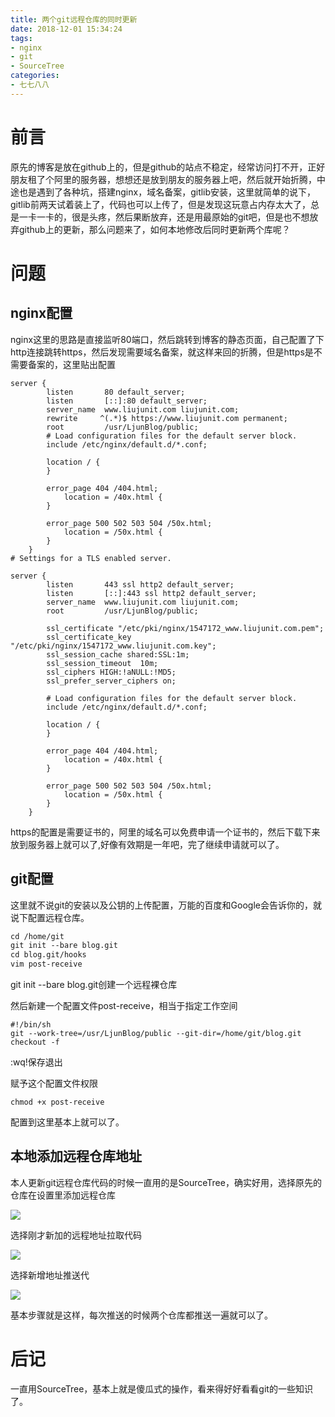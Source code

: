 ```yaml
---
title: 两个git远程仓库的同时更新
date: 2018-12-01 15:34:24
tags: 
- nginx
- git
- SourceTree
categories: 
- 七七八八
---
```


# 前言

原先的博客是放在github上的，但是github的站点不稳定，经常访问打不开，正好朋友租了个阿里的服务器，想想还是放到朋友的服务器上吧，然后就开始折腾，中途也是遇到了各种坑，搭建nginx，域名备案，gitlib安装，这里就简单的说下，gitlib前两天试着装上了，代码也可以上传了，但是发现这玩意占内存太大了，总是一卡一卡的，很是头疼，然后果断放弃，还是用最原始的git吧，但是也不想放弃github上的更新，那么问题来了，如何本地修改后同时更新两个库呢？

# 问题

## nginx配置

nginx这里的思路是直接监听80端口，然后跳转到博客的静态页面，自己配置了下http连接跳转https，然后发现需要域名备案，就这样来回的折腾，但是https是不需要备案的，这里贴出配置

```
server {
        listen       80 default_server;
        listen       [::]:80 default_server;
        server_name  www.liujunit.com liujunit.com;
        rewrite     ^(.*)$ https://www.liujunit.com permanent;
        root         /usr/LjunBlog/public;
        # Load configuration files for the default server block.
        include /etc/nginx/default.d/*.conf;

        location / {
        }

        error_page 404 /404.html;
            location = /40x.html {
        }

        error_page 500 502 503 504 /50x.html;
            location = /50x.html {
        }
    }
# Settings for a TLS enabled server.

server {
        listen       443 ssl http2 default_server;
        listen       [::]:443 ssl http2 default_server;
        server_name  www.liujunit.com liujunit.com;
        root         /usr/LjunBlog/public;

        ssl_certificate "/etc/pki/nginx/1547172_www.liujunit.com.pem";
        ssl_certificate_key "/etc/pki/nginx/1547172_www.liujunit.com.key";
        ssl_session_cache shared:SSL:1m;
        ssl_session_timeout  10m;
        ssl_ciphers HIGH:!aNULL:!MD5;
        ssl_prefer_server_ciphers on;

        # Load configuration files for the default server block.
        include /etc/nginx/default.d/*.conf;

        location / {
        }

        error_page 404 /404.html;
            location = /40x.html {
        }

        error_page 500 502 503 504 /50x.html;
            location = /50x.html {
        }
    }

```

https的配置是需要证书的，阿里的域名可以免费申请一个证书的，然后下载下来放到服务器上就可以了,好像有效期是一年吧，完了继续申请就可以了。

## git配置

这里就不说git的安装以及公钥的上传配置，万能的百度和Google会告诉你的，就说下配置远程仓库。

```xml
cd /home/git
git init --bare blog.git
cd blog.git/hooks
vim post-receive
```

git init --bare blog.git创建一个远程裸仓库

然后新建一个配置文件post-receive，相当于指定工作空间

```
#!/bin/sh
git --work-tree=/usr/LjunBlog/public --git-dir=/home/git/blog.git checkout -f
```

:wq!保存退出

赋予这个配置文件权限

```
chmod +x post-receive
```

配置到这里基本上就可以了。

## 本地添加远程仓库地址

本人更新git远程仓库代码的时候一直用的是SourceTree，确实好用，选择原先的仓库在设置里添加远程仓库

![](\img\2018-12-01\c59562738e4a5b0caa6b789fd9ee99ae.jpg)

选择刚才新加的远程地址拉取代码

![](\img\2018-12-01\b9209e33627d5c5a9f3c317ebe30206e.png)

选择新增地址推送代

![](\img\2018-12-01\84f0a7e5bcd45d129434a7ce558d486b.png)

基本步骤就是这样，每次推送的时候两个仓库都推送一遍就可以了。

# 后记

一直用SourceTree，基本上就是傻瓜式的操作，看来得好好看看git的一些知识了。









